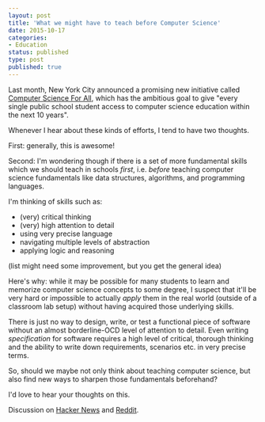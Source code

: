 ```yaml
---
layout: post
title: 'What we might have to teach before Computer Science'
date: 2015-10-17 
categories:
- Education
status: published
type: post
published: true
---
```


Last month, New York City announced a promising new initiative called [Computer Science For All](http://www1.nyc.gov/office-of-the-mayor/education-vision-2015-computer-science.page), which has the ambitious goal to give "every single public school student access to computer science education within the next 10 years". 

Whenever I hear about these kinds of efforts, I tend to have two thoughts.

First: generally, this is awesome!

Second: I'm wondering though if there is a set of more fundamental skills which we should teach in schools *first*, i.e. *before* teaching computer science fundamentals like data structures, algorithms, and programming languages. 

<!-- more -->

I'm thinking of skills such as:

* (very) critical thinking
* (very) high attention to detail
* using very precise language
* navigating multiple levels of abstraction
* applying logic and reasoning

(list might need some improvement, but you get the general idea)

Here's why: while it may be possible for many students to learn and memorize computer science concepts to some degree, I suspect that it'll be very hard or impossible to actually *apply* them in the real world (outside of a classroom lab setup) without having acquired those underlying skills.  

There is just no way to design, write, or test a functional piece of software without an almost borderline-OCD level of attention to detail. Even writing *specification* for software requires a high level of critical, thorough thinking and the ability to write down requirements, scenarios etc. in very precise terms.

So, should we maybe not only think about teaching computer science, but also find new ways to sharpen those fundamentals beforehand?

I'd love to hear your thoughts on this.


Discussion on [Hacker News](https://news.ycombinator.com/item?id=10407121) and [Reddit](https://www.reddit.com/r/programming/comments/3p6u78/what_we_might_have_to_teach_before_computer/).

